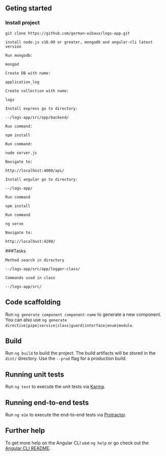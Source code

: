 ## Geting started

### Install project

`git clone https://github.com/german-wibaux/logs-app.git`


`install node.js v10.09 or greater, mongodb and angular-cli latest version`


`Run mongodb:`

    mongod

`Create DB with name:` 

    application_log 

`Create collection with name:` 

    logs

`Install express go to directory:`

    --/logs-app/src/app/backend/
`Run command:`
    
    npm install

`Run command:`

    node server.js

`Navigate to:`

	http://localhost:4000/api/

`Install angular go to directory:`

    --/logs-app/

`Run command`

	npm install
`Run command`

	ng serve
`Navigate to:`

	http://localhost:4200/

###Tasks

`Method search in directory`

	--/logs-app/src/app/logger-class/

`Commands used in class`

	--/logs-app/src/


## Code scaffolding

Run `ng generate component component-name` to generate a new component. You can also use `ng generate directive|pipe|service|class|guard|interface|enum|module`.

## Build

Run `ng build` to build the project. The build artifacts will be stored in the `dist/` directory. Use the `--prod` flag for a production build.

## Running unit tests

Run `ng test` to execute the unit tests via [Karma](https://karma-runner.github.io).

## Running end-to-end tests

Run `ng e2e` to execute the end-to-end tests via [Protractor](http://www.protractortest.org/).

## Further help

To get more help on the Angular CLI use `ng help` or go check out the [Angular CLI README](https://github.com/angular/angular-cli/blob/master/README.md).







